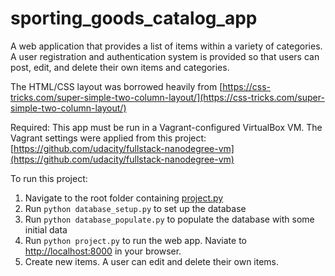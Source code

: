 # sporting_goods_catalog_app

A web application that provides a list of items within a variety of categories.
A user registration and authentication system is provided so that users can post, edit, and delete their own items and categories.

The HTML/CSS layout was borrowed heavily from [https://css-tricks.com/super-simple-two-column-layout/](https://css-tricks.com/super-simple-two-column-layout/)

Required: This app must be run in a Vagrant-configured VirtualBox VM. The Vagrant settings were applied from this project: [https://github.com/udacity/fullstack-nanodegree-vm](https://github.com/udacity/fullstack-nanodegree-vm)

To run this project:

1. Navigate to the root folder containing [project.py](project.py)
2. Run `python database_setup.py` to set up the database
3. Run `python database_populate.py` to populate the database with some initial data
4. Run `python project.py` to run the web app. Naviate to [http://localhost:8000](http://localhost:8000) in your browser.
5. Create new items. A user can edit and delete their own items.
